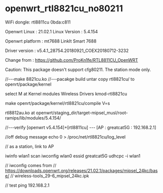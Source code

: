 # openwrt_rtl8821cu_no80211

WiFi dongle: rtl8811cu 0bda:c811

Openwrt Linux : 21.02.1
Linux Version : 5.4.154

Openwrt platform : mt7688 LinkIt Smart 7688

Driver version : v5.4.1_28754.20180921_COEX20180712-3232

Change from : https://github.com/ProKn1fe/RTL8811CU_OpenWRT

Caution:
	This package doesn't support cfg80211. The station mode only.

//---make 8821cu.ko 
//---pacakge build 
untar 
copy rtl8821cu/ to openrt/package/kernel 

select M at 
	Kernel modules
	Wireless Drivers
	kmod-rtl8821cu

make openrt/package/kernel/rtl8821cu/compile V=s

rtl8812au.ko at openwrt/staging_dir/target-mipsel_musl/root-ramips/lib/modules/5.4.154/

//---verify
[openwrt v5.4.154]+[rtl8811cu] --- [AP : greatcat5G : 192.168.2.1]

//off debug message
echo 0 > /proc/net/rtl8821cu/log_level

// as a station, link to AP

iwinfo wlan1 scan
iwconfig wlan0 essid greatcat5G
udhcpc -i wlan1

// iwconfig comes from
// https://downloads.openwrt.org/releases/21.02.1/packages/mipsel_24kc/base/
// wireless-tools_29-6_mipsel_24kc.ipk 

// test
ping 192.168.2.1
